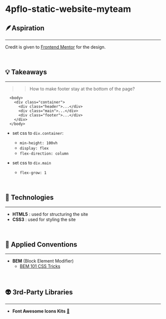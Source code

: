 # 4pflo-static-website-myteam

## 🪶Aspiration

---

Credit is given to [Frontend Mentor](<[frontendmentor.io](https://www.frontendmentor.io/challenges/myteam-multipage-website-mxlEauvW)>) for the design.

<br />

## 💡 Takeaways

---

> > How to make footer stay at the bottom of the page?

```
  <body>
    <div class="container">
      <div class="header">...</div>
      <div class="main">...</div>
      <div class="footer">...</div>
    </div>
  </body>
```

- set css to `div.container`:

  - `min-height: 100vh`
  - `display: flex`
  - `flex-direction: column`

- set css to `div.main`
  - `flex-grow: 1`

<br />

## 👾 Technologies

---

- **HTML5** : used for structuring the site
- **CSS3** : used for styling the site

<br />

## 💎 Applied Conventions

---

- **BEM** (Block Element Modifier)
  - [BEM 101 CSS Tricks](https://css-tricks.com/bem-101/)

<br />

## 👽 3rd-Party Libraries

---

- **Font Awesome Icons Kits** [🔗](https://fontawesome.com/docs/web/setup/use-kit)
